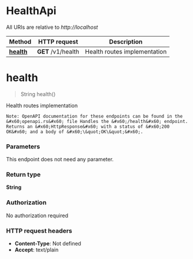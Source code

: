 # HealthApi

All URIs are relative to *http://localhost*

| Method | HTTP request | Description |
|------------- | ------------- | -------------|
| [**health**](HealthApi.md#health) | **GET** /v1/health | Health routes implementation |


<a name="health"></a>
# **health**
> String health()

Health routes implementation

    Note: OpenAPI documentation for these endpoints can be found in the &#x60;openapi.rs&#x60; file Handles the &#x60;/health&#x60; endpoint.  Returns an &#x60;HttpResponse&#x60; with a status of &#x60;200 OK&#x60; and a body of &#x60;\&quot;OK\&quot;&#x60;.

### Parameters
This endpoint does not need any parameter.

### Return type

**String**

### Authorization

No authorization required

### HTTP request headers

- **Content-Type**: Not defined
- **Accept**: text/plain

